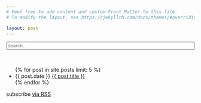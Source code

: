 ```yaml
---
# Feel free to add content and custom Front Matter to this file.
# To modify the layout, see https://jekyllrb.com/docs/themes/#overriding-theme-defaults

layout: post
---
```


<!-- Html Elements for Search -->
<div id="search-container">
  <input class="post-link" style="color: #828282; width:100%;" type="text" id="search-input" placeholder="search...">
  <ul class="post-list" id="results-container"></ul>
</div>

<!-- Script pointing to search-script.js -->
<script src="/js/simple-jekyll-search.min.js" type="text/javascript"></script>

<!-- Configuration -->
<script>
SimpleJekyllSearch({
  searchInput: document.getElementById('search-input'),
  resultsContainer: document.getElementById('results-container'),
  json: '/search.json'
})
</script>

<br>

<!-- Display latest 5 posts -->
<ul class="post-list">
    {% for post in site.posts limit: 5 %}
    <li><span class="post-meta">{{ post.date }}</span>
        <a class="post-link" href="{{ site.baseurl }}{{ post.url }}">
        {{ post.title }}
        </a>
    </li>
    {% endfor %}
</ul>

<p class="rss-subscribe">subscribe <a href="/feed.xml">via RSS</a></p>